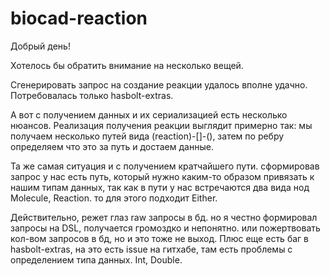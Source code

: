 # biocad-reaction

Добрый день!

Хотелось бы обратить внимание на несколько вещей.

Сгенерировать запрос на создание реакции удалось вполне удачно.
Потребовалась только hasbolt-extras.

А вот с получением данных и их сериализацией есть несколько нюансов.
Реализация получения реакции выглядит примерно так:
мы получаем несколько путей вида (reaction)-[]-(), затем по ребру определяем
что это за путь и достаем данные.

Та же самая ситуация и с получением кратчайшего пути. сформировав запрос у нас есть путь, 
который нужно каким-то образом привязать к нашим типам данных, так как в пути у нас
встречаются два вида нод Molecule, Reaction. то для этого подходит Either.

Действительно, режет глаз raw запросы в бд. но я честно формировал запросы на DSL,
получается громоздко и непонятно. или пожертвовать кол-вом запросов в бд,
но и это тоже не выход. Плюс еще есть баг в hasbolt-extras, на это есть issue на гитхабе,
там есть проблемы с определением типа данных. Int, Double. 
